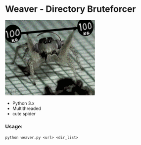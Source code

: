 # Weaver - Directory Bruteforcer

![](spider.gif)

* Python 3.x
* Multithreaded
* cute spider


### Usage:
`python weaver.py <url> <dir_list>`

